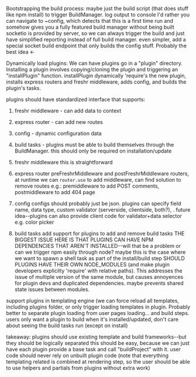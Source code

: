 Bootstrapping the build process:
maybe just the build script (that does stuff like npm install) to trigger BuildManager. log output to console
I'd rather you can navigate to ~config, which detects that this is a first time run and somehow gives you a fully featured build manager without being built
socketio is provided by server, so we can always trigger the build and just have simplified reporting instead of full build manager.
even simpler, add a special socket build endpoint that only builds the config stuff. Probably the best idea <-


Dynamically load plugins:
We can have plugins go in a "plugin" directory. Installing a plugin involves copying/cloning the plugin and triggering an "installPlugin" function. installPlugin
dynamically 'require's the new plugin, installs express routers and freshr middleware, adds config, and builds the plugin's tasks.

plugins should have standardized interface that supports:
1. freshr middleware - can add data to context
2. express router - can add new routes
3. config - dynamic configuration data
4. build tasks - plugins must be able to build themselves through the BuildManager. this should only be required on installation/update

1. freshr middleware
this is straightforward

2. express router
preFreshrMiddleware and postFreshrMiddleware routers, at runtime we can `router.use` to add middleware, can find solution to remove routes
e.g.: premiddleware to add POST comments, postmiddleware to add 404 page

3. config
configs should probably just be json. plugins can specify field name, data type, custom validator (serverside, clientside, both?), . future idea--plugins can also provide client code for validator+data selector e.g. color picker

4. build tasks
add support for plugins to add and remove build tasks
THE BIGGEST ISSUE HERE IS THAT PLUGINS CAN HAVE NPM DEPENDENCIES THAT AREN'T INSTALLED--will that be a problem or can we trigger npm easily through node? maybe this is the case
where we want to spawn a shell task as part of the install/build step
SHOULD PLUGINS HAVE THEIR OWN NODE_MODULES (and make plugin developers explicilty 'require' with relative paths). This addresses the issue of multiple version of the same module,
but causes annoyences for plugin devs and duplicated dependencies. maybe prevents shared state issues between modules.

support plugins in templating engine (we can force reload all templates, including plugins folder, or only trigger loading templates in plugin. Probably better to separate plugin
loading from user pages loading... and build steps. users only want a plugin to build when it's installed/updated, don't care about seeing the build tasks run (except on install)

takeaway: plugins should use existing template and build frameworks--but they should be logically separated
this should be easy, because we can just have each plugin provide a base task and call "buildProject" with it. user code should never rely on unbuilt plugin code (note that everything
templating related is combined at rendering step, so the user should be able to use helpers and partials from plugins without extra work)


